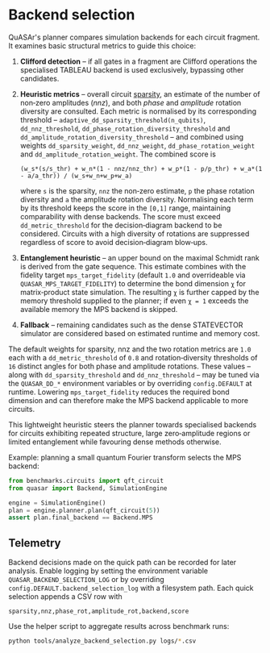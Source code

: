 # Backend selection

QuASAr's planner compares simulation backends for each circuit fragment.  It
examines basic structural metrics to guide this choice:

1. **Clifford detection** – if all gates in a fragment are Clifford operations
   the specialised TABLEAU backend is used exclusively, bypassing other
   candidates.
2. **Heuristic metrics** – overall circuit [sparsity](sparsity.md), an
   estimate of the number of non‑zero amplitudes (*nnz*), and both *phase* and
   *amplitude* rotation diversity are consulted. Each metric is normalised by
   its corresponding threshold – ``adaptive_dd_sparsity_threshold(n_qubits)``,
   ``dd_nnz_threshold``, ``dd_phase_rotation_diversity_threshold`` and
   ``dd_amplitude_rotation_diversity_threshold`` – and combined using weights
   ``dd_sparsity_weight``, ``dd_nnz_weight``, ``dd_phase_rotation_weight`` and
   ``dd_amplitude_rotation_weight``.  The combined score is

   ``(w_s*(s/s_thr) + w_n*(1 - nnz/nnz_thr) + w_p*(1 - p/p_thr) + w_a*(1 - a/a_thr)) / (w_s+w_n+w_p+w_a)``

   where ``s`` is the sparsity, ``nnz`` the non‑zero estimate, ``p`` the phase
   rotation diversity and ``a`` the amplitude rotation diversity. Normalising
   each term by its threshold keeps the score in the ``[0,1]`` range,
   maintaining comparability with dense backends.  The score must exceed
   ``dd_metric_threshold`` for the decision‑diagram backend to be considered.
   Circuits with a high diversity of rotations are suppressed regardless of
   score to avoid decision‑diagram blow‑ups.
3. **Entanglement heuristic** – an upper bound on the maximal Schmidt rank is
   derived from the gate sequence.  This estimate combines with the fidelity
   target ``mps_target_fidelity`` (default ``1.0`` and overrideable via
   ``QUASAR_MPS_TARGET_FIDELITY``) to determine the bond dimension ``χ`` for
   matrix‑product state simulation.  The resulting ``χ`` is further capped by
   the memory threshold supplied to the planner; if even ``χ = 1`` exceeds the
   available memory the MPS backend is skipped.
4. **Fallback** – remaining candidates such as the dense STATEVECTOR simulator
   are considered based on estimated runtime and memory cost.

The default weights for sparsity, nnz and the two rotation metrics are ``1.0``
each with a ``dd_metric_threshold`` of ``0.8`` and rotation‑diversity thresholds
of ``16`` distinct angles for both phase and amplitude rotations. These values
– along with ``dd_sparsity_threshold`` and ``dd_nnz_threshold`` – may be tuned
via the ``QUASAR_DD_*`` environment variables or by overriding
``config.DEFAULT`` at runtime.  Lowering ``mps_target_fidelity`` reduces the
required bond dimension
and can therefore make the MPS backend applicable to more circuits.

This lightweight heuristic steers the planner towards specialised backends for
circuits exhibiting repeated structure, large zero‑amplitude regions or limited
entanglement while favouring dense methods otherwise.

Example: planning a small quantum Fourier transform selects the MPS backend:

```python
from benchmarks.circuits import qft_circuit
from quasar import Backend, SimulationEngine

engine = SimulationEngine()
plan = engine.planner.plan(qft_circuit(5))
assert plan.final_backend == Backend.MPS
```

## Telemetry

Backend decisions made on the quick path can be recorded for later analysis.
Enable logging by setting the environment variable
``QUASAR_BACKEND_SELECTION_LOG`` or by overriding
``config.DEFAULT.backend_selection_log`` with a filesystem path.  Each quick
selection appends a CSV row with

``sparsity,nnz,phase_rot,amplitude_rot,backend,score``

Use the helper script to aggregate results across benchmark runs:

```bash
python tools/analyze_backend_selection.py logs/*.csv
```
